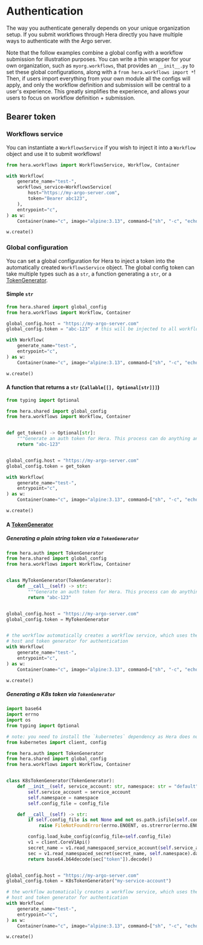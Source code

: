 # Authentication

The way you authenticate generally depends on your unique organization setup. If you submit workflows through Hera 
directly you have multiple ways to authenticate with the Argo server.

Note that the follow examples combine a global config with a workflow submission for illustration purposes. You can
write a thin wrapper for your own organization, such as `myorg.workflows`, that provides an `__init__.py` to set these
global configurations, along with a `from hera.workflows import *`! Then, if users import everything from your own
module all the configs will apply, and only the workflow definition and submission will be central to a user's
experience. This greatly simplifies the experience, and allows your users to focus on workflow definition + submission.

## Bearer token

### Workflows service

You can instantiate a `WorkflowsService` if you wish to inject it into a `Workflow` object and use it to submit
workflows!

```python
from hera.workflows import WorkflowsService, Workflow, Container

with Workflow(
    generate_name="test-",
    workflows_service=WorkflowsService(
        host="https://my-argo-server.com",
        token="Bearer abc123",
    ),
    entrypoint="c",
) as w:
    Container(name="c", image="alpine:3.13", command=["sh", "-c", "echo hello world"])

w.create()
```

### Global configuration

You can set a global configuration for Hera to inject a token into the automatically created `WorkflowsService` object.
The global config token can take multiple types such as a `str`, a function generating a `str`, or a
[TokenGenerator](https://github.com/argoproj-labs/hera/blob/1762bbfcb9b186b62a152b69e04675434a4e76ea/src/hera/auth/__init__.py#L5).

#### Simple `str`

```python
from hera.shared import global_config
from hera.workflows import Workflow, Container

global_config.host = "https://my-argo-server.com"
global_config.token = "abc-123"  # this will be injected to all workflows' services for auth purposes!

with Workflow(
    generate_name="test-",
    entrypoint="c",
) as w:
    Container(name="c", image="alpine:3.13", command=["sh", "-c", "echo hello world"])

w.create()
```

#### A function that returns a `str` (`Callable[[], Optional[str]]]`)

```python
from typing import Optional

from hera.shared import global_config
from hera.workflows import Workflow, Container


def get_token() -> Optional[str]:
    """Generate an auth token for Hera. This process can do anything and generate a token however you need it to"""
    return "abc-123"


global_config.host = "https://my-argo-server.com"
global_config.token = get_token

with Workflow(
    generate_name="test-",
    entrypoint="c",
) as w:
    Container(name="c", image="alpine:3.13", command=["sh", "-c", "echo hello world"])

w.create()
```

#### A [TokenGenerator](https://github.com/argoproj-labs/hera/blob/1762bbfcb9b186b62a152b69e04675434a4e76ea/src/hera/auth/__init__.py#L22)

##### Generating a plain string token via a `TokenGenerator`

```python
from hera.auth import TokenGenerator
from hera.shared import global_config
from hera.workflows import Workflow, Container


class MyTokenGenerator(TokenGenerator):
    def __call__(self) -> str:
        """Generate an auth token for Hera. This process can do anything and generate a token however you need it to"""
        return "abc-123"


global_config.host = "https://my-argo-server.com"
global_config.token = MyTokenGenerator


# the workflow automatically creates a workflow service, which uses the global config
# host and token generator for authentication
with Workflow(
    generate_name="test-",
    entrypoint="c",
) as w:
    Container(name="c", image="alpine:3.13", command=["sh", "-c", "echo hello world"])

w.create()
```

##### Generating a K8s token via `TokenGenerator`

```python
import base64
import errno
import os
from typing import Optional

# note: you need to install the `kubernetes` dependency as Hera does not provide this
from kubernetes import client, config

from hera.auth import TokenGenerator
from hera.shared import global_config
from hera.workflows import Workflow, Container


class K8sTokenGenerator(TokenGenerator):
    def __init__(self, service_account: str, namespace: str = "default", config_file: Optional[str] = None) -> None:
        self.service_account = service_account
        self.namespace = namespace
        self.config_file = config_file

    def __call__(self) -> str:
        if self.config_file is not None and not os.path.isfile(self.config_file):
            raise FileNotFoundError(errno.ENOENT, os.strerror(errno.ENOENT), self.config_file)

        config.load_kube_config(config_file=self.config_file)
        v1 = client.CoreV1Api()
        secret_name = v1.read_namespaced_service_account(self.service_account, self.namespace).secrets[0].name
        sec = v1.read_namespaced_secret(secret_name, self.namespace).data
        return base64.b64decode(sec["token"]).decode()


global_config.host = "https://my-argo-server.com"
global_config.token = K8sTokenGenerator("my-service-account")

# the workflow automatically creates a workflow service, which uses the global config
# host and token generator for authentication
with Workflow(
    generate_name="test-",
    entrypoint="c",
) as w:
    Container(name="c", image="alpine:3.13", command=["sh", "-c", "echo hello world"])

w.create()
```